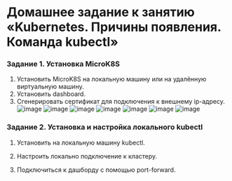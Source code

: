 # Домашнее задание к занятию «Kubernetes. Причины появления. Команда kubectl»
### Задание 1. Установка MicroK8S
1) Установить MicroK8S на локальную машину или на удалённую виртуальную машину.
2) Установить dashboard.
3) Сгенерировать сертификат для подключения к внешнему ip-адресу.
![image](https://github.com/dikalov/devops-28/assets/126553776/30f08d9f-b8c2-4d00-9426-6a20368c0f71)
![image](https://github.com/dikalov/devops-28/assets/126553776/8f70f80b-b9e2-46f8-9397-ae6feb9f1832)
![image](https://github.com/dikalov/devops-28/assets/126553776/e34ca5e0-3649-4ca5-b1b0-6f6e034603ab)
![image](https://github.com/dikalov/devops-28/assets/126553776/b491e738-22d9-4853-98dc-17120d9c4810)
![image](https://github.com/dikalov/devops-28/assets/126553776/6c0acce9-9c07-4992-a0a6-e21aa19365f8)
![image](https://github.com/dikalov/devops-28/assets/126553776/4e6d508c-f053-44e6-947c-82ffc6f23c34)
![image](https://github.com/dikalov/devops-28/assets/126553776/64f9d320-22f0-4d7c-80b5-c5db9a216de2)

### Задание 2. Установка и настройка локального kubectl
1) Установить на локальную машину kubectl.

2) Настроить локально подключение к кластеру.

3) Подключиться к дашборду с помощью port-forward.




